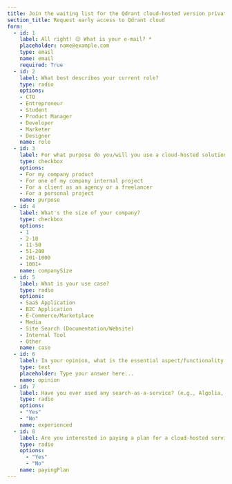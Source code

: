 ```yaml
---
title: Join the waiting list for the Qdrant cloud-hosted version private beta.
section_title: Request early access to Qdrant cloud 
form:
  - id: 1
    label: All right! 😊 What is your e-mail? *
    placeholder: name@example.com
    type: email
    name: email
    required: True
  - id: 2
    label: What best describes your current role?
    type: radio
    options:
    - CTO
    - Entrepreneur
    - Student
    - Product Manager
    - Developer
    - Marketer
    - Designer
    name: role
  - id: 3
    label: For what purpose do you/will you use a cloud-hosted solution?
    type: checkbox
    options:
    - For my company product
    - For one of my company internal project
    - For a client as an agency or a freelancer
    - For a personal project
    name: purpose
  - id: 4
    label: What's the size of your company?
    type: checkbox
    options:
    - 1
    - 2-10
    - 11-50
    - 51-200
    - 201-1000
    - 1001+
    name: companySize
  - id: 5
    label: What is your use case?
    type: radio
    options:
    - SaaS Application
    - B2C Application
    - E-Commerce/Marketplace
    - Media
    - Site Search (Documentation/Website)
    - Internal Tool
    - Other
    name: case
  - id: 6
    label: In your opinion, what is the essential aspect/functionality of a cloud-hosted API?
    type: text
    placeholder: Type your answer here...
    name: opinion
  - id: 7
    label: Have you ever used any search-as-a-service? (e.g., Algolia, Elastic Enterprise Search, Mongo Atlas, etc.)?
    type: radio
    options:
    - "Yes"
    - "No"
    name: experienced
  - id: 8
    label: Are you interested in paying a plan for a cloud-hosted service?
    type: radio
    options:
      - "Yes"
      - "No"
    name: payingPlan
---
```

